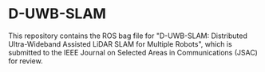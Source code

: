# D-UWB-SLAM
This repository contains the ROS bag file for "D-UWB-SLAM: Distributed Ultra-Wideband Assisted LiDAR SLAM for Multiple Robots", which is submitted to the IEEE Journal on Selected Areas in Communications (JSAC) for review.
